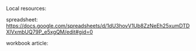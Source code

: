 Local resources:

spreadsheet:
https://docs.google.com/spreadsheets/d/1dU3hovV1Ub8ZzNeEh25xumDTDXlVxmbUQ79P_e5xgQM/edit#gid=0

workbook article:
